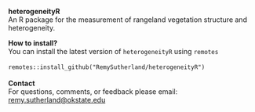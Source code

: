 <b>heterogeneityR</b> </br>
An R package for the measurement of rangeland vegetation structure and heterogeneity. </br>

<b>How to install?</b> </br>
You can install the latest version of ```heterogeneityR``` using ```remotes``` </br>
</br>
```remotes::install_github("RemySutherland/heterogeneityR")``` </br>
</br>
<b> Contact </b> </br>
For questions, comments, or feedback please email: remy.sutherland@okstate.edu
